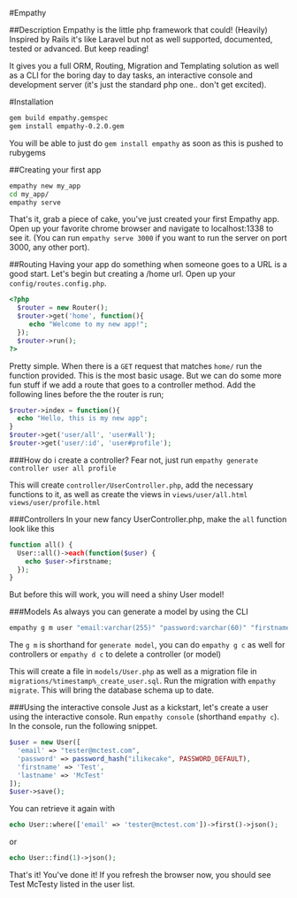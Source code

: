 #Empathy

##Description
Empathy is the little php framework that could! (Heavily) Inspired by Rails it's like Laravel but not as well supported, documented, tested or advanced. But keep reading!

It gives you a full ORM, Routing, Migration and Templating solution as well as a CLI for the boring day to day tasks, an interactive console and development server (it's just the standard php one.. don't get excited).

#Installation
```sh
gem build empathy.gemspec
gem install empathy-0.2.0.gem
```

You will be able to just do `gem install empathy` as soon as this is pushed to rubygems

##Creating your first app
```sh
empathy new my_app
cd my_app/
empathy serve
```
That's it, grab a piece of cake, you've just created your first Empathy app. Open up your favorite chrome browser and navigate to localhost:1338 to see it. (You can run `empathy serve 3000` if you want to run the server on port 3000, any other port).


##Routing
Having your app do something when someone goes to a URL is a good start. Let's begin but creating a /home url. Open up your `config/routes.config.php`. 

```php
<?php
  $router = new Router();
  $router->get('home', function(){
     echo "Welcome to my new app!";
  });
  $router->run();
?>
```

Pretty simple. When there is a `GET` request that matches `home/` run the function provided. This is the most basic usage. But we can do some more fun stuff if we add a route that goes to a controller method. Add the following lines before the the router is run;

```php
$router->index = function(){
  echo "Hello, this is my new app";
}
$router->get('user/all', 'user#all');
$router->get('user/:id', 'user#profile');
```

###How do i create a controller?
Fear not, just run `empathy generate controller user all profile`

This will create `controller/UserController.php`, add the necessary functions to it, as well as create the views in `views/user/all.html` `views/user/profile.html`

###Controllers
In your new fancy UserController.php, make the `all` function look like this

```php
function all() {
  User::all()->each(function($user) {
    echo $user->firstname;
  });
}
```

But before this will work, you will need a shiny User model!

###Models
As always you can generate a model by using the CLI 
```sh
empathy g m user "email:varchar(255)" "password:varchar(60)" "firstname:varhar(25)" "lastname:varchar(25)"
```

The `g m` is shorthand for `generate model`, you can do `empathy g c` as well for controllers or `empathy d c` to delete a controller (or model)

This will create a file in `models/User.php` as well as a migration file in `migrations/%timestamp%_create_user.sql`. Run the migration with `empathy migrate`. This will bring the database schema up to date.

###Using the interactive console
Just as a kickstart, let's create a user using the interactive console. Run `empathy console` (shorthand `empathy c`).
In the console, run the following snippet.

```php
$user = new User([
  'email' => "tester@mctest.com",
  'password' => password_hash("ilikecake", PASSWORD_DEFAULT),
  'firstname' => 'Test',
  'lastname' => 'McTest'
]);
$user->save();
```

You can retrieve it again with

```php
echo User::where(['email' => 'tester@mctest.com'])->first()->json();
```
or 
```php
echo User::find(1)->json();
```

That's it! You've done it! If you refresh the browser now, you should see Test McTesty listed in the user list.
